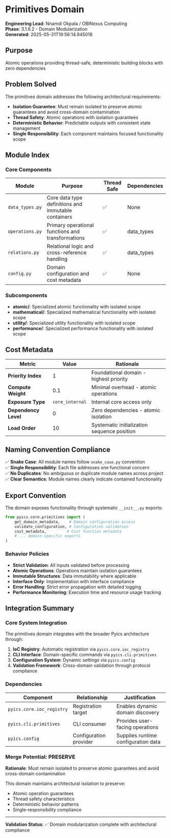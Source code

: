 # Primitives Domain

**Engineering Lead**: Nnamdi Okpala / OBINexus Computing  
**Phase**: 3.1.6.2 - Domain Modularization  
**Generated**: 2025-05-31T19:56:14.945018

## Purpose

Atomic operations providing thread-safe, deterministic building blocks with zero dependencies

## Problem Solved

The primitives domain addresses the following architectural requirements:

- **Isolation Guarantee**: Must remain isolated to preserve atomic guarantees and avoid cross-domain contamination
- **Thread Safety**: Atomic operations with isolation guarantees
- **Deterministic Behavior**: Predictable outputs with consistent state management
- **Single Responsibility**: Each component maintains focused functionality scope

## Module Index

### Core Components

| Module | Purpose | Thread Safe | Dependencies |
|--------|---------|-------------|--------------|
| `data_types.py` | Core data type definitions and immutable containers | ✅ | None |
| `operations.py` | Primary operational functions and transformations | ✅ | data_types |
| `relations.py` | Relational logic and cross-reference handling | ✅ | data_types |
| `config.py` | Domain configuration and cost metadata | ✅ | None |

### Subcomponents

- **atomic/**: Specialized atomic functionality with isolated scope
- **mathematical/**: Specialized mathematical functionality with isolated scope
- **utility/**: Specialized utility functionality with isolated scope
- **performance/**: Specialized performance functionality with isolated scope

## Cost Metadata

| Metric | Value | Rationale |
|--------|-------|-----------|
| **Priority Index** | 1 | Foundational domain - highest priority |
| **Compute Weight** | 0.1 | Minimal overhead - atomic operations |
| **Exposure Type** | `core_internal` | Internal core access only |
| **Dependency Level** | 0 | Zero dependencies - atomic isolation |
| **Load Order** | 10 | Systematic initialization sequence position |

## Naming Convention Compliance

✅ **Snake Case**: All module names follow `snake_case.py` convention  
✅ **Single Responsibility**: Each file addresses one functional concern  
✅ **No Duplicates**: No ambiguous or duplicate module names across project  
✅ **Clear Semantics**: Module names clearly indicate contained functionality

## Export Convention

The domain exposes functionality through systematic `__init__.py` exports:

```python
from pyics.core.primitives import (
    get_domain_metadata,    # Domain configuration access
    validate_configuration, # Configuration validation
    cost_metadata,         # Cost function metadata
    # ... domain-specific exports
)
```

### Behavior Policies

- **Strict Validation**: All inputs validated before processing
- **Atomic Operations**: Operations maintain isolation guarantees
- **Immutable Structures**: Data immutability where applicable
- **Interface Only**: Implementation with interface compliance
- **Error Handling**: Strict error propagation with detailed logging
- **Performance Monitoring**: Execution time and resource usage tracking

## Integration Summary

### Core System Integration

The primitives domain integrates with the broader Pyics architecture through:

1. **IoC Registry**: Automatic registration via `pyics.core.ioc_registry`
2. **CLI Interface**: Domain-specific commands via `pyics.cli.primitives`
3. **Configuration System**: Dynamic settings via `pyics.config`
4. **Validation Framework**: Cross-domain validation through protocol compliance

### Dependencies

| Component | Relationship | Justification |
|-----------|--------------|---------------|
| `pyics.core.ioc_registry` | Registration target | Enables dynamic domain discovery |
| `pyics.cli.primitives` | CLI consumer | Provides user-facing operations |
| `pyics.config` | Configuration provider | Supplies runtime configuration data |

### Merge Potential: PRESERVE

**Rationale**: Must remain isolated to preserve atomic guarantees and avoid cross-domain contamination

This domain maintains architectural isolation to preserve:
- Atomic operation guarantees
- Thread safety characteristics  
- Deterministic behavior patterns
- Single-responsibility compliance

---

**Validation Status**: ✅ Domain modularization complete with architectural compliance
